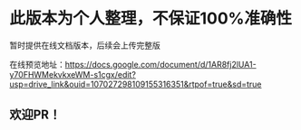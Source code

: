 # 此版本为个人整理，不保证100%准确性

暂时提供在线文档版本，后续会上传完整版

在线预览地址：https://docs.google.com/document/d/1AR8fj2lUA1-y70FHWMekvkxeWM-s1cgx/edit?usp=drive_link&ouid=107027298109155316351&rtpof=true&sd=true

## 欢迎PR！
